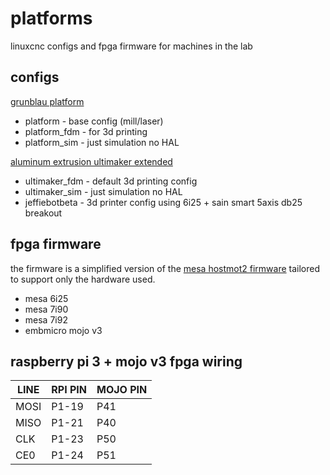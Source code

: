 # platforms

linuxcnc configs and fpga firmware for machines in the lab

## configs
[grunblau platform](http://www.grunblau.com/PlatformCNC.htm)
 * platform - base config (mill/laser)
 * platform_fdm - for 3d printing
 * platform_sim - just simulation no HAL

[aluminum extrusion ultimaker extended](http://www.thingiverse.com/thing:1100186)
 * ultimaker_fdm - default 3d printing config
 * ultimaker_sim - just simulation no HAL
 * jeffiebotbeta - 3d printer config using 6i25 + sain smart 5axis db25 breakout

## fpga firmware
the firmware is a simplified version of the [mesa hostmot2 firmware](https://github.com/LinuxCNC/hostmot2-firmware) tailored to support only the hardware used.
 * mesa 6i25
 * mesa 7i90
 * mesa 7i92
 * embmicro mojo v3
 
## raspberry pi 3 + mojo v3 fpga wiring

| LINE  | RPI PIN | MOJO PIN |
| ----- | ------- | -------- |
| MOSI  | P1-19   | P41      |
| MISO  | P1-21   | P40      |
| CLK   | P1-23   | P50      |
| CE0   | P1-24   | P51      |


